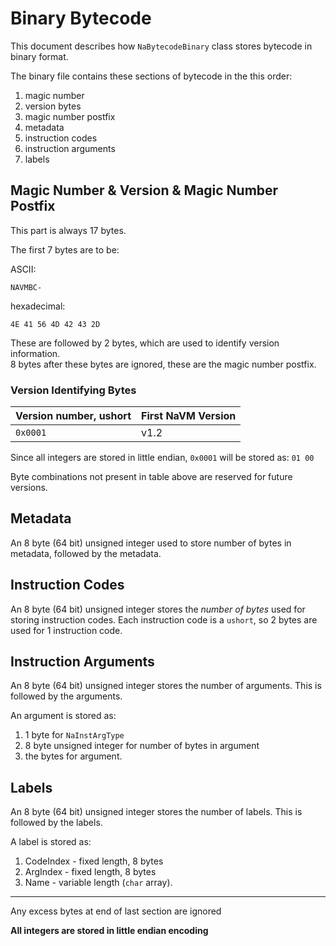 # Binary Bytecode
This document describes how `NaBytecodeBinary` class stores bytecode in binary
format.

The binary file contains these sections of bytecode in the this order:

1. magic number
2. version bytes
3. magic number postfix
4. metadata
5. instruction codes
6. instruction arguments
7. labels

## Magic Number & Version & Magic Number Postfix
This part is always 17 bytes.  

The first 7 bytes are to be:

ASCII:
```
NAVMBC-
```

hexadecimal:
```
4E 41 56 4D 42 43 2D
```
These are followed by 2 bytes, which are used to identify version information.  
8 bytes after these bytes are ignored, these are the magic number postfix.

### Version Identifying Bytes

| Version number, ushort|	First NaVM Version		|
| --------------------- | --------------------- |
| 		`0x0001`					| 		v1.2							|

Since all integers are stored in little endian, `0x0001` will be stored as:
`01 00`

Byte combinations not present in table above are reserved for future versions.

## Metadata
An 8 byte (64 bit) unsigned integer used to store number of bytes in metadata,
followed by the metadata.

## Instruction Codes
An 8 byte (64 bit) unsigned integer stores the _number of bytes_ used for
storing instruction codes. Each instruction code is a `ushort`, so 2 bytes are
used for 1 instruction code.

## Instruction Arguments
An 8 byte (64 bit) unsigned integer stores the number of arguments. This is
followed by the arguments.

An argument is stored as:

1. 1 byte for `NaInstArgType`
2. 8 byte unsigned integer for number of bytes in argument
3. the bytes for argument.

## Labels
An 8 byte (64 bit) unsigned integer stores the number of labels. This is
followed by the labels.

A label is stored as:

1. CodeIndex - fixed length, 8 bytes
2. ArgIndex - fixed length, 8 bytes
3. Name - variable length (`char` array).

---

Any excess bytes at end of last section are ignored

**All integers are stored in little endian encoding**

